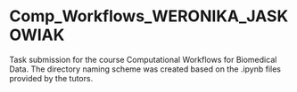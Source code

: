 # Comp_Workflows_WERONIKA_JASKOWIAK
Task submission for the course Computational Workflows for Biomedical Data. 
The directory naming scheme was created based on the .ipynb files provided by the tutors.
